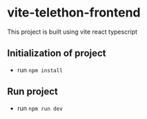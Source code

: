# vite-telethon-frontend
This project is built using vite react typescript

## Initialization of project
- run `npm install`

## Run project
- run `npm run dev`
